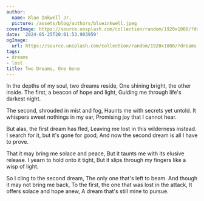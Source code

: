 ```yaml
---
author:
  name: Blue Inkwell Jr.
  picture: /assets/blog/authors/blueinkwell.jpeg
coverImage: https://source.unsplash.com/collection/random/1920x1080/?dreams
date: '2024-05-25T20:01:53.903959'
ogImage:
  url: https://source.unsplash.com/collection/random/1920x1080/?dreams
tags:
- dreams
- lost
title: Two Dreams, One Gone
---
```


In the depths of my soul, two dreams reside,
One shining bright, the other inside.
The first, a beacon of hope and light,
Guiding me through life's darkest night.

The second, shrouded in mist and fog,
Haunts me with secrets yet untold.
It whispers sweet nothings in my ear,
Promising joy that I cannot hear.

But alas, the first dream has fled,
Leaving me lost in this wilderness instead.
I search for it, but it's gone for good,
And now the second dream is all I have to prove.

That it may bring me solace and peace,
But it taunts me with its elusive release.
I yearn to hold onto it tight,
But it slips through my fingers like a wisp of light.

So I cling to the second dream,
The only one that's left to beam.
And though it may not bring me back,
To the first, the one that was lost in the attack,
It offers solace and hope anew,
A dream that's still mine to pursue.